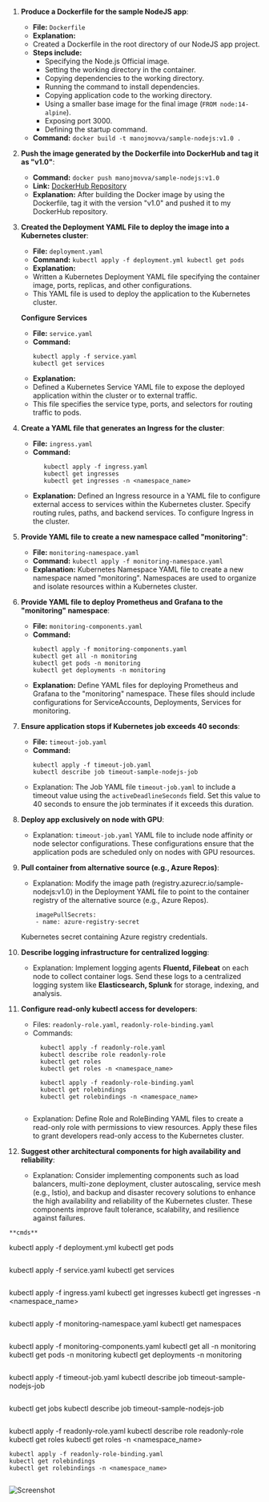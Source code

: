 1. **Produce a Dockerfile for the sample NodeJS app**:
   - **File:** `Dockerfile`
   - **Explanation:** 
   - Created a Dockerfile in the root directory of our NodeJS app project.
   - **Steps include:**
      - Specifying the Node.js Official image.
      - Setting the working directory in the container.
      - Copying dependencies to the working directory.
      - Running the command to install dependencies.
      - Copying application code to the working directory.
      - Using a smaller base image for the final image (`FROM node:14-alpine`).
      - Exposing port 3000.
      - Defining the startup command.
   - **Command:** `docker build -t manojmovva/sample-nodejs:v1.0 .`

 
2. **Push the image generated by the Dockerfile into DockerHub and tag it as "v1.0"**:
   - **Command:** `docker push manojmovva/sample-nodejs:v1.0`
   - **Link:** [DockerHub Repository](https://hub.docker.com/r/manojmovva/sample-nodejs)
   - **Explanation:** After building the Docker image by using the Dockerfile, tag it with the version "v1.0" and pushed it to my DockerHub repository.

3. **Created the Deployment YAML File to deploy the image into a Kubernetes cluster**:
   - **File:** `deployment.yaml`
   - **Command:** 
         ```
            kubectl apply -f deployment.yml
            kubectl get pods
         ```
   - **Explanation:** 
    - Written a Kubernetes Deployment YAML file specifying the container image, ports, replicas, and other configurations. 
    - This YAML file is used to deploy the application to the Kubernetes cluster.

   **Configure Services**

   - **File:** `service.yaml`
   - **Command:** 
      ```
      kubectl apply -f service.yaml
      kubectl get services
      ```
   - **Explanation:** 
   - Defined a Kubernetes Service YAML file to expose the deployed application within the cluster or to external traffic.
   - This file specifies the service type, ports, and selectors for routing traffic to pods.


4. **Create a YAML file that generates an Ingress for the cluster**:
   - **File:** `ingress.yaml`
   - **Command:** 
      ```
         kubectl apply -f ingress.yaml
         kubectl get ingresses
         kubectl get ingresses -n <namespace_name>
      ```
   - **Explanation:** Defined an Ingress resource in a YAML file to configure external access to services within the Kubernetes cluster. Specify routing rules, paths, and backend services. To configure Ingress in the cluster.

5. **Provide YAML file to create a new namespace called "monitoring"**:
   - **File:** `monitoring-namespace.yaml`
   - **Command:** `kubectl apply -f monitoring-namespace.yaml`
   - **Explanation:** Kubernetes Namespace YAML file to create a new namespace named "monitoring". Namespaces are used to organize and isolate resources within a Kubernetes cluster.

6. **Provide YAML file to deploy Prometheus and Grafana to the "monitoring" namespace**:
   - **File:** `monitoring-components.yaml`
   - **Command:** 
      ```
      kubectl apply -f monitoring-components.yaml
      kubectl get all -n monitoring
      kubectl get pods -n monitoring
      kubectl get deployments -n monitoring

      ```
   - **Explanation:** Define YAML files for deploying Prometheus and Grafana to the "monitoring" namespace. These files should include configurations for ServiceAccounts, Deployments, Services for monitoring.

7. **Ensure application stops if Kubernetes job exceeds 40 seconds**:
   - **File:** `timeout-job.yaml`
   - **Command:** 
      ```
      kubectl apply -f timeout-job.yaml
      kubectl describe job timeout-sample-nodejs-job
      ```
   - Explanation: The Job YAML file `timeout-job.yaml` to include a timeout value using the `activeDeadlineSeconds` field. Set this value to 40 seconds to ensure the job terminates if it exceeds this duration.

8. **Deploy app exclusively on node with GPU**:
   - Explanation: `timeout-job.yaml` YAML file to include node affinity or node selector configurations. These configurations ensure that the application pods are scheduled only on nodes with GPU resources.

9. **Pull container from alternative source (e.g., Azure Repos)**:
   - Explanation: Modify the image path (registry.azurecr.io/sample-nodejs:v1.0) in the Deployment YAML file to point to the container registry of the alternative source (e.g., Azure Repos). 
   ``` 
       imagePullSecrets: 
       - name: azure-registry-secret
   ```
    Kubernetes secret containing Azure registry credentials.

10. **Describe logging infrastructure for centralized logging**:
    - Explanation: Implement logging agents **Fluentd, Filebeat** on each node to collect container logs. Send these logs to a centralized logging system like **Elasticsearch, Splunk** for storage, indexing, and analysis.

11. **Configure read-only kubectl access for developers**:
    - Files: `readonly-role.yaml`, `readonly-role-binding.yaml`
    - Commands: 
       ```
         kubectl apply -f readonly-role.yaml
         kubectl describe role readonly-role
         kubectl get roles
         kubectl get roles -n <namespace_name>

         kubectl apply -f readonly-role-binding.yaml
         kubectl get rolebindings
         kubectl get rolebindings -n <namespace_name>


       ```
    - Explanation: Define Role and RoleBinding YAML files to create a read-only role with permissions to view resources. Apply these files to grant developers read-only access to the Kubernetes cluster.

12. **Suggest other architectural components for high availability and reliability**:
    - Explanation: Consider implementing components such as load balancers, multi-zone deployment, cluster autoscaling, service mesh (e.g., Istio), and backup and disaster recovery solutions to enhance the high availability and reliability of the Kubernetes cluster. These components improve fault tolerance, scalability, and resilience against failures.


```
**cmds**
```
kubectl apply -f deployment.yml
kubectl get pods
```

```
kubectl apply -f service.yaml
kubectl get services
```
```
kubectl apply -f ingress.yaml
kubectl get ingresses
kubectl get ingresses -n <namespace_name>

```

```
kubectl apply -f monitoring-namespace.yaml
kubectl get namespaces
```

```
kubectl apply -f monitoring-components.yaml
kubectl get all -n monitoring
kubectl get pods -n monitoring
kubectl get deployments -n monitoring

```
```
kubectl apply -f timeout-job.yaml
kubectl describe job timeout-sample-nodejs-job
```
```
kubectl get jobs
kubectl describe job timeout-sample-nodejs-job
```
```
kubectl apply -f readonly-role.yaml
kubectl describe role readonly-role
kubectl get roles
kubectl get roles -n <namespace_name>

```
kubectl apply -f readonly-role-binding.yaml
kubectl get rolebindings
kubectl get rolebindings -n <namespace_name>


```

![Screenshot](file:///./Screenshot%202024-05-09%20195803.png)
